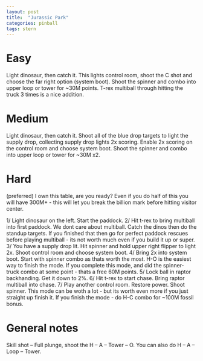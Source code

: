 ```yaml
---
layout: post
title:  "Jurassic Park"
categories: pinball
tags: stern
---
```


# Easy
Light dinosaur, then catch it. This lights control room, shoot the C shot and choose the far right option (system boot). Shoot the spinner and combo into upper loop or tower for ~30M points. T-rex multiball through hitting the truck 3 times is a nice addition.

# Medium
Light dinosaur, then catch it. Shoot all of the blue drop targets to light the supply drop, collecting supply drop lights 2x scoring. Enable 2x scoring on the control room and choose system boot. Shoot the spinner and combo into upper loop or tower for ~30M x2.

# Hard
(preferred) I own this table, are you ready? Even if you do half of this you will have 300M+ - this will let you break the billion mark before hitting visitor center.

1/ Light dinosaur on the left. Start the paddock.
2/ Hit t-rex to bring multiball into first paddock. We dont care about multiball. Catch the dinos then do the standup targets. If you finished that then go for perfect paddock rescues before playing multiball - its not worth much even if you build it up or super.
3/ You have a supply drop lit. Hit spinner and hold upper right flipper to light 2x. Shoot control room and choose system boot.
4/ Bring 2x into system boot. Start with spinner combo as thats worth the most. H-O is the easiest way to finish the mode. If you complete this mode, and did the spinner-truck combo at some point - thats a free 60M points.
5/ Lock ball in raptor backhanding. Get it down to 2%.
6/ Hit t-rex to start chase. Bring raptor multiball into chase.
7/ Play another control room. Restore power. Shoot spinner. This mode can be woth a lot - but its worth even more if you just straight up finish it. If you finish the mode - do H-C combo for ~100M fossil bonus.

# General notes
Skill shot – Full plunge, shoot the H – A – Tower – O. You can also do H – A – Loop – Tower.

